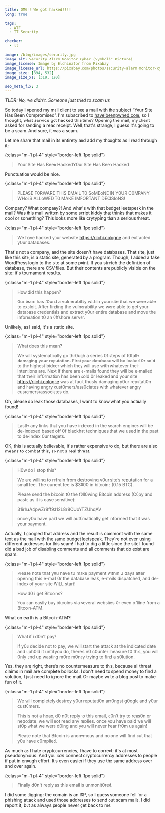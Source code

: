 ```yaml
---
title: OMG!! We got hacked!!!!
long: true

tags:
  - WTF
  - IT Security

checker:
  - lt

image: /blog/images/security.jpg
image_alt: Security Alarm Monitor Cyber (Symbolic Picture)
image_license: Image by Elchinator from Pixabay
image_license_url: https://pixabay.com/photos/security-alarm-monitor-cyber-5043368/
image_size: [894, 532]
image_size_xs: [319, 190]

seo_meta_fix: 3
---
```

*TLDR: No, we didn't. Someone just tried to scam us.*

So today I opened my mail client to see a mail with the subject “Your Site Has Been Compromised”.
I'm subscribed to [haveibeenpwned.com](https://haveibeenpwned.com), so I thought, what service got hacked this time?
Opening the mail, my client asked for sending a read receipt.
Well, that's strange, I guess it's going to be a scam.
And sure, it was a scam.

Let me share that mail in its entirety and add my thoughts as I read through it:

{:class="ml-1 pl-4" style="border-left: 1px solid"}
> Your Site Has Been HackedY0ur Site Has Been Hacked
>

Punctuation would be nice.

{:class="ml-1 pl-4" style="border-left: 1px solid"}
> PLEASE F0RWARD THIS EMAIL T0 SoMEoNE IN Y0UR C0MPANY WHo iS ALLoWED T0 MAKE IMPORTANT DECISIoNS!
>

Company? What company?!
And what's with that budget leetspeak in the mail?
Was this mail written by some script kiddy that thinks that makes it cool or something?
This looks more like crytyping than a serious threat.

{:class="ml-1 pl-4" style="border-left: 1px solid"}
> We have hacked your website <https://riichi.cologne> and extracted y0ur databases.
>

That's not a company, and the site doesn't have databases.
That site, just like this site, is a static site, generated by a program.
Though, I added a fake WordPress login to the site at some point.
If you stretch the definition of database, there are CSV files.
But their contents are publicly visible on the site: it's tournament results.

{:class="ml-1 pl-4" style="border-left: 1px solid"}
> How did this happen?
>
> 0ur team has f0und a vulnerability within your site that we were able to exploit.
> After finding the vulnerability we were able to get your database credentials and extract y0ur entire database and move the information t0 an 0ffshore server.
>

Unlikely, as I said, it's a static site.

{:class="ml-1 pl-4" style="border-left: 1px solid"}
> What does this mean?
>
> We will systematically go thr0ugh a series 0f steps of t0tally damaging your reputation.
> First your database will be leaked 0r sold to the highest bidder which they will use with whatever their intentions are.
> Next if there are e-mails found they will be e-mailed that their inf0rmation has been sold 0r leaked and your site <https://riichi.cologne> was at fault thusly damaging y0ur reputati0n and having angry cust0mers/ass0ciates with whatever angry customers/associates do.

Oh, please do leak those databases, I want to know what you actually found!

{:class="ml-1 pl-4" style="border-left: 1px solid"}
> Lastly any links that you have indexed in the search engines will be de-indexed based off 0f blackhat techniques that we used in the past to de-index 0ur targets.

OK, this is actually believable, it's rather expensive to do, but there are also means to combat this, so not a real threat.

{:class="ml-1 pl-4" style="border-left: 1px solid"}
> H0w do i stop this?
>
> We are willing to refrain from destroying y0ur site’s reputation for a small fee.
> The current fee is $3000 in bitcoins (0.15 BTC).
>
> Please send the bitcoin t0 the f0ll0wing Bitcoin address (C0py and paste as it is case sensitive):
>
> 31irhaA4pwZr8ff9312L8r8CUoYTZUhqAV
>
> once y0u have paid we will aut0matically get informed that it was your payment.

Actually, I googled that address and the result is commont with the same text as the mail with the same budget leetspeak.
They're not even using different addresses for this scam!
I had to dig a little since the site I found did a bad job of disabling comments and all comments that do exist are spam.

{:class="ml-1 pl-4" style="border-left: 1px solid"}
> Please note that y0u have t0 make payment within 3 days after opening this e-mail 0r the database leak, e-mails dispatched, and de-index of your site WiLL start!
>
> How d0 i get Bitcoins?
>
> You can easily buy bitcoins via several websites 0r even offline from a Bitcoin-ATM.

What on earth is a Bitcoin-ATM?!

{:class="ml-1 pl-4" style="border-left: 1px solid"}
> What if i d0n’t pay?
>
> if y0u decide not to pay, we will start the attack at the indicated date and uph0ld it until you do, there’s n0 c0unter measure t0 this, you will 0nly end up wasting m0re m0ney trying to find a s0lution.

Yes, they are right, there's no countermeasure to this, because all threat claims in mail are complete bollocks.
I don't need to spend money to find a solution, I just need to ignore the mail.
Or maybe write a blog post to make fun of it.

{:class="ml-1 pl-4" style="border-left: 1px solid"}
> We will completely destroy y0ur reputati0n am0ngst g0ogle and y0ur cust0mers.
>
> This is not a hoax, d0 n0t reply to this email, d0n’t try to reas0n or negotiate, we will not read any replies.
> once you have paid we will st0p what we were d0ing and you will never hear fr0m us again!
>
> Please note that Bitcoin is anonymous and no one will find out that y0u have c0mplied.

As much as I hate cryptocurrencies, I have to correct: it's at most pseudonymous.
And you *can* connect cryptocurrency addresses to people if put in enough effort.
It's even easier if they use the same address over and over again.

{:class="ml-1 pl-4" style="border-left: 1px solid"}
> Finally d0n't reply as this email is unmonit0red.
>

I did some digging: the domain is an ISP, so I guess someone fell for a phishing attack and used those addresses to send out scam mails.
I did report it, but as always people never get back to me.
